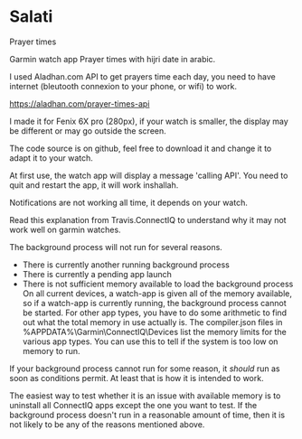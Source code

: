 # Salati
Prayer times

Garmin watch app Prayer times with  hijri date in arabic.

I used Aladhan.com API to get prayers time each day, you need to have internet (bleutooth connexion to your phone, or wifi) to work. 

https://aladhan.com/prayer-times-api

I made it for Fenix 6X pro (280px), if your watch is smaller, the display may be different or may go outside the screen. 

The code source is on github, feel free to download it and change it to adapt it to your watch.

At first use, the watch app will display a message 'calling API'. You need to quit and restart the app, it will work inshallah.

Notifications are not working all time, it depends on your watch.

Read this explanation from Travis.ConnectIQ to understand why it may not work well on garmin
watches.

The background process will not run for several reasons.
- There is currently another running background process
- There is currently a pending app launch
- There is not sufficient memory available to load the background process
On all current devices, a watch-app is given all of the memory available, so if a watch-app is currently running, the background process cannot be started. For other app types, you have to do some arithmetic to find out what the total memory in use actually is. The compiler.json files in %APPDATA%\Garmin\ConnectIQ\Devices list the memory limits for the various app types. You can use this to tell if the system is too low on memory to run.

If your background process cannot run for some reason, it *should* run as soon as conditions permit. At least that is how it is intended to work.

The easiest way to test whether it is an issue with available memory is to uninstall all ConnectIQ apps except the one you want to test. If the background process doesn't run in a reasonable amount of time, then it is not likely to be any of the reasons mentioned above.

